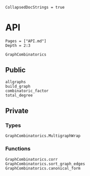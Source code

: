 ```@meta
CollapsedDocStrings = true
```

# API

```@contents
Pages = ["API.md"]
Depth = 2:3
```

```@docs
GraphCombinatorics
```

## Public

```@docs
allgraphs
build_graph
combinatoric_factor
total_degree
```

## Private

### Types

```@docs
GraphCombinatorics.MultigraphWrap
```

### Functions

```@docs
GraphCombinatorics.corr
GraphCombinatorics.sort_graph_edges
GraphCombinatorics.canonical_form
```
